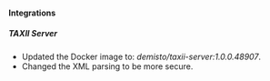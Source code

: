 #### Integrations
##### TAXII Server
- Updated the Docker image to: *demisto/taxii-server:1.0.0.48907*.
- Changed the XML parsing to be more secure.
